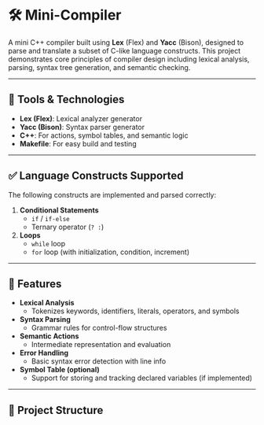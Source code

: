 # 🛠️ Mini-Compiler

A mini C++ compiler built using **Lex** (Flex) and **Yacc** (Bison), designed to parse and translate a subset of C-like language constructs. This project demonstrates core principles of compiler design including lexical analysis, parsing, syntax tree generation, and semantic checking.

---

## 🔧 Tools & Technologies

- **Lex (Flex)**: Lexical analyzer generator
- **Yacc (Bison)**: Syntax parser generator
- **C++**: For actions, symbol tables, and semantic logic
- **Makefile**: For easy build and testing

---

## ✅ Language Constructs Supported

The following constructs are implemented and parsed correctly:

1. **Conditional Statements**
   - `if` / `if-else`
   - Ternary operator (`? :`)
2. **Loops**
   - `while` loop
   - `for` loop (with initialization, condition, increment)

---

## 🧱 Features

- **Lexical Analysis**
  - Tokenizes keywords, identifiers, literals, operators, and symbols
- **Syntax Parsing**
  - Grammar rules for control-flow structures
- **Semantic Actions**
  - Intermediate representation and evaluation
- **Error Handling**
  - Basic syntax error detection with line info
- **Symbol Table (optional)**
  - Support for storing and tracking declared variables (if implemented)

---

## 📂 Project Structure


